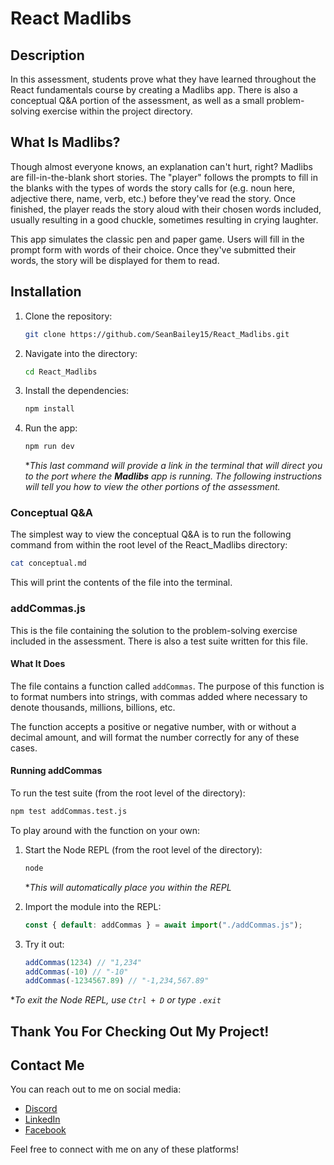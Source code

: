 # React Madlibs

## Description

In this assessment, students prove what they have learned throughout the React fundamentals course by creating a Madlibs app. There is also a conceptual Q&A portion of the assessment, as well as a small problem-solving exercise within the project directory.

## What Is Madlibs?

Though almost everyone knows, an explanation can't hurt, right? Madlibs are fill-in-the-blank short stories. The "player" follows the prompts to fill in the blanks with the types of words the story calls for (e.g. noun here, adjective there, name, verb, etc.) before they've read the story. Once finished, the player reads the story aloud with their chosen words included, usually resulting in a good chuckle, sometimes resulting in crying laughter.  

This app simulates the classic pen and paper game. Users will fill in the prompt form with words of their choice. Once they've submitted their words, the story will be displayed for them to read.

## Installation

1. Clone the repository:

    ```bash
    git clone https://github.com/SeanBailey15/React_Madlibs.git
    ```

2. Navigate into the directory:

    ```bash
    cd React_Madlibs
    ```

3. Install the dependencies:

    ```bash
    npm install
    ```

4. Run the app:

    ```bash
    npm run dev
    ```

    **This last command will provide a link in the terminal that will direct you to the port where the **Madlibs** app is running. The following instructions will tell you how to view the other portions of the assessment.*

### Conceptual Q&A

The simplest way to view the conceptual Q&A is to run the following command from within the root level of the React_Madlibs directory:

```bash
cat conceptual.md
```

This will print the contents of the file into the terminal.

### addCommas.js

This is the file containing the solution to the problem-solving exercise included in the assessment. There is also a test suite written for this file.

#### What It Does

The file contains a function called ```addCommas```. The purpose of this function is to format numbers into strings, with commas added where necessary to denote thousands, millions, billions, etc.  

The function accepts a positive or negative number, with or without a decimal amount, and will format the number correctly for any of these cases.

#### Running addCommas

To run the test suite (from the root level of the directory):

```bash
npm test addCommas.test.js
```

To play around with the function on your own:

1. Start the Node REPL (from the root level of the directory):

    ```bash
    node
    ```

    **This will automatically place you within the REPL*

2. Import the module into the REPL:

    ```js
    const { default: addCommas } = await import("./addCommas.js");
    ```

3. Try it out:  

    ```js
    addCommas(1234) // "1,234"
    addCommas(-10) // "-10"
    addCommas(-1234567.89) // "-1,234,567.89"
    ```

**To exit the Node REPL, use ```Ctrl + D``` or type ```.exit```*

## Thank You For Checking Out My Project!

## Contact Me

You can reach out to me on social media:

- [Discord](https://discordapp.com/users/792831510515548220)
- [LinkedIn](https://www.linkedin.com/in/sean-bailey-619723279)
- [Facebook](https://www.facebook.com/profile.php?id=61556172566858)

Feel free to connect with me on any of these platforms!